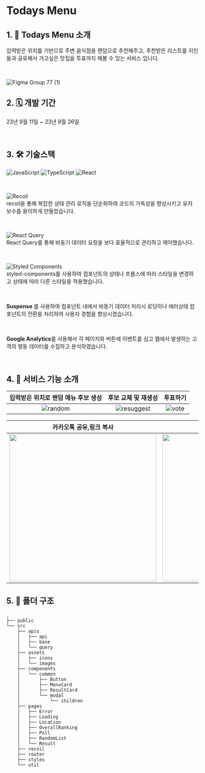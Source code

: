 # Todays Menu

## 1. 📱 Todays Menu 소개
입력받은 위치를 기반으로 주변 음식점을 랜덤으로 추천해주고, 
추천받은 리스트를 지인들과 공유해서 가고싶은 맛집을 투표까지 해볼 수 있는 서비스 입니다.

</br>


![Figma Group 77 (1)](https://github.com/Bibumhada/todays-menu-front/assets/81025416/47264083-c308-44c5-9fe7-4a4fd5f75fb7)

## 2. 🗓️ 개발 기간 
23년 9월 11일 ~ 23년 9월 26일

</br>

## 3. 🛠️ 기술스택
![JavaScript](https://img.shields.io/badge/javascript-%23323330.svg?style=for-the-badge&logo=javascript&logoColor=%23F7DF1E)
![TypeScript](https://img.shields.io/badge/typescript-%23007ACC.svg?style=for-the-badge&logo=typescript&logoColor=white)
![React](https://img.shields.io/badge/react-%2320232a.svg?style=for-the-badge&logo=react&logoColor=%2361DAFB)

</br>

![Recoil](https://img.shields.io/badge/Recoil-3578E5?style=for-the-badge&logo=recoil&logoColor=white)
</br> recoil을 통해 복잡한 상태 관리 로직을 단순화하여 코드의 가독성을 향상시키고 유지 보수를 용이하게 만들었습니다.

</br>


![React Query](https://img.shields.io/badge/-React%20Query-FF4154?style=for-the-badge&logo=react%20query&logoColor=white)
</br> React Query를 통해 비동기 데이터 요청을 보다 효율적으로 관리하고 제어했습니다.

</br>

![Styled Components](https://img.shields.io/badge/styled--components-DB7093?style=for-the-badge&logo=styled-components&logoColor=white)
</br> styled-components를 사용하여 컴포넌트의 상태나 프롭스에 따라 스타일을 변경하고 상태에 따라 다른 스타일을 적용했습니다.


</br>

**Suspense** 를 사용하여  컴포넌트 내에서 비동기 데이터 처리시 로딩이나 에러상태 컴포넌트의 전환을 처리하여 사용자 경험을 향상시켰습니다.

</br>

**Google Analytics**를 사용해서 각 페이지와 버튼에 이벤트를 심고 웹에서 발생하는 고객의 행동 데이터를 수집하고 분석하였습니다.

</br>


## 4. 🎨 서비스 기능 소개
|               입력받은 위치로 랜덤 메뉴 후보 생성            |                 후보 교체 및 재생성         | 투표하기 |
| :---------------------------------: | :---------------------------------: | :---------------------------------: |
| ![random](https://github.com/bringvotrevin/todays-menu-front/assets/81025416/3902bde0-3d48-49eb-a418-01b1ea5582c3) |  ![resuggest](https://github.com/bringvotrevin/todays-menu-front/assets/81025416/d6ce2b0f-2270-4155-aef3-30ce74176179) | ![vote](https://github.com/bringvotrevin/todays-menu-front/assets/81025416/83cdc5dd-fc73-48df-8aee-f48012267354) |


|          카카오톡 공유,링크 복사         |            링크 이동             |
| :---------------------------------: | :---------------------------------: |
| <img src="https://github.com/bringvotrevin/todays-menu-front/assets/81025416/69bacbf6-f2bb-44c7-becb-c5c67ac562a6" width="385"/> | <img src="https://github.com/bringvotrevin/todays-menu-front/assets/81025416/f310151a-61a9-4753-b557-94ea120f3c96" width="385"/> |


## 5. 📁 폴더 구조

```
.
├── public
└── src
    ├── apis
    │   ├── api
    │   ├── base
    │   └── query
    ├── assets
    │   ├── icons
    │   └── images
    ├── components
    │   └── common
    │       ├── Button
    │       ├── MenuCard
    │       ├── ResultCard
    │       └── modal
    │           └── children
    ├── pages
    │   ├── Error
    │   ├── Loading
    │   ├── Location
    │   ├── OverallRanking
    │   ├── Poll
    │   ├── RandomList
    │   └── Result
    ├── recoil
    ├── router
    ├── styles
    └── util
```
